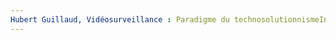 ```yaml
---
Hubert Guillaud, Vidéosurveillance : Paradigme du technosolutionnismeInternactu, 2018, p.. URL: zotero://select/items/@GuillaudVideosurveillanceparadigmetechnosolutionnisme2018
---
```


